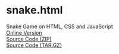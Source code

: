# snake.html
Snake Game on HTML, CSS and JavaScript<br />
[Online Version](https://pixelsuft.github.io/snake.html/)<br />
[Source Code (ZIP)](https://github.com/Pixelsuft/snake.html/archive/v1.0.zip)<br />
[Source Code (TAR.GZ)](https://github.com/Pixelsuft/snake.html/archive/v1.0.tar.gz)<br />
